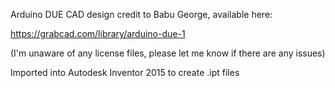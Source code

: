 Arduino DUE CAD design credit to Babu George, available here:

https://grabcad.com/library/arduino-due-1

(I'm unaware of any license files, please let me know if there are any issues)

Imported into Autodesk Inventor 2015 to create .ipt files
